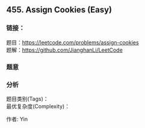 ## 455. Assign Cookies (Easy)

### **链接**：
题目：https://leetcode.com/problems/assign-cookies  
题解：https://github.com/JianghanLi/LeetCode

### **题意**



### **分析**  
题目类别(Tags)：  
最优复杂度(Complexity)：  



作者: Yin
